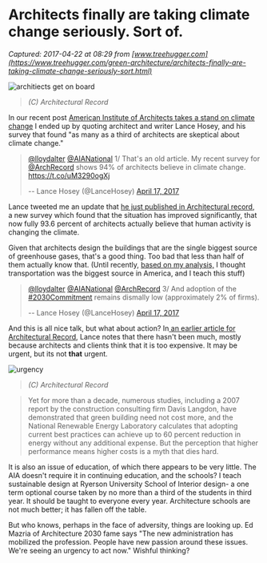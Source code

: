 # Architects finally are taking climate change seriously. Sort of.

_Captured: 2017-04-22 at 08:29 from [www.treehugger.com](https://www.treehugger.com/green-architecture/architects-finally-are-taking-climate-change-seriously-sort.html)_

![architiects get on board ](https://media.treehugger.com/assets/images/2017/04/ClimateSurveyPieCharts-2017-03.jpg.662x0_q70_crop-scale.jpg)

> _(C) Architectural Record_

In our recent post [American Institute of Architects takes a stand on climate change](https://www.treehugger.com/green-architecture/american-institute-architects-takes-stand-climate-change.html) I ended up by quoting architect and writer Lance Hosey, and his survey that found "as many as a third of architects are skeptical about climate change."

> [@lloydalter](https://twitter.com/lloydalter) [@AIANational](https://twitter.com/AIANational) 1/ That's an old article. My recent survey for [@ArchRecord](https://twitter.com/ArchRecord) shows 94% of architects believe in climate change. <https://t.co/uM3290ogXj>
> 
> -- Lance Hosey (@LanceHosey) [April 17, 2017](https://twitter.com/LanceHosey/status/854054274107453441)

Lance tweeted me an update that [he just published in Architectural record](http://www.architecturalrecord.com/articles/12532-where-architects-stand-on-climate-change), a new survey which found that the situation has improved significantly, that now fully 93.6 percent of architects actually believe that human activity is changing the climate.

Given that architects design the buildings that are the single biggest source of greenhouse gases, that's a good thing. Too bad that less than half of them actually know that. (Until recently, [based on my analysis,](https://www.treehugger.com/energy-policy/latest-lesson-chart-explains-everything-buildings-are-still-our-biggest-source-co2.html) I thought transportation was the biggest source in America, and I teach this stuff)

> [@lloydalter](https://twitter.com/lloydalter) [@AIANational](https://twitter.com/AIANational) [@ArchRecord](https://twitter.com/ArchRecord) 3/ And adoption of the [#2030Commitment](https://twitter.com/hashtag/2030Commitment?src=hash) remains dismally low (approximately 2% of firms).
> 
> -- Lance Hosey (@LanceHosey) [April 17, 2017](https://twitter.com/LanceHosey/status/854054959154737152)

And this is all nice talk, but what about action? In[ an earlier article for Architectural Record](http://www.architecturalrecord.com/articles/12459-architects-original-sin), Lance notes that there hasn't been much, mostly because architects and clients think that it is too expensive. It may be urgent, but its not **that** urgent.

![urgency](http://media.treehugger.com/assets/images/2017/04/ClimateSurveyPieCharts-2017-05.jpg.650x0_q70_crop-smart.jpg)

> _(C) Architectural Record_

> Yet for more than a decade, numerous studies, including a 2007 report by the construction consulting firm Davis Langdon, have demonstrated that green building need not cost more, and the National Renewable Energy Laboratory calculates that adopting current best practices can achieve up to 60 percent reduction in energy without any additional expense. But the perception that higher performance means higher costs is a myth that dies hard.  


It is also an issue of education, of which there appears to be very little. The AIA doesn't require it in continuing education, and the schools? I teach sustainable design at Ryerson University School of Interior design- a one term optional course taken by no more than a third of the students in third year. It should be taught to everyone every year. Architecture schools are not much better; it has fallen off the table.

But who knows, perhaps in the face of adversity, things are looking up. Ed Mazria of Architecture 2030 fame says "The new administration has mobilized the profession. People have new passion around these issues. We're seeing an urgency to act now." Wishful thinking?
